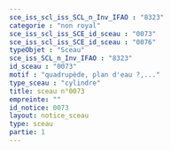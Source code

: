 ```yaml
---
sce_iss_scl_iss_SCL_n_Inv_IFAO : "8323"
categorie : "non royal"
sce_iss_scl_iss_SCE_id_sceau : "0073"
sce_iss_scl_iss_SCE_id_sceau : "0076"
typeObjet : "Sceau"
sce_iss_SCL_n_Inv_IFAO : "8323"
id_sceau : "0073"
motif : "quadrupède, plan d'eau ?,..."
type_sceau : "cylindre"
title: sceau n°0073
empreinte: ""
id_notice: 0073
layout: notice_sceau
type: sceau
partie: 1
---
```

